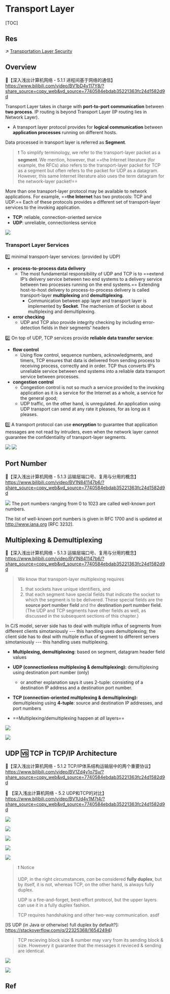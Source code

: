 # Transport Layer

[TOC]



## Res
↗ [Transportation Layer Security](../../../../CyberSecurity/Network%20Security/🏇%20Network%20Security%20Basics%20&%20Protocols/🚉%20Transportation%20Layer%20Security/Transportation%20Layer%20Security.md)



## Overview
🔗【深入浅出计算机网络 - 5.1.1 进程间基于网络的通信】 https://www.bilibili.com/video/BV1bD4y117Y8/?share_source=copy_web&vd_source=7740584ebdab35221363fc24d1582d9d


Transport Layer takes in charge with **port-to-port communication** between **two process**. IP routing is beyond Transport Layer (IP routing lies in Network Layer). 
- A transport layer protocol provides for **logical communication** between **application processes** running on different hosts.

Data processed in transport layer is referred as **Segment**.

> ❗ To simplify terminology, we refer to the transport-layer packet as a **segment**. We mention, however, that ==the Internet literature (for example, the RFCs) also refers to the transport-layer packet for TCP as a segment but often refers to the packet for UDP as a datagram. However, this same Internet literature also uses the term datagram for the network-layer packet!==

More than one transport-layer protocol may be available to network applications. For example, ==**the Internet** has two protocols: TCP and UDP.== Each of these protocols provides a different set of transport-layer services to the invoking application.
- **TCP**: reliable, connection-oriented service
- **UDP**: unreliable, connectionless service

![](../../../../../Assets/Pics/Screenshot%202022-11-26%20at%206.33.36%20PM.png)


### Transport Layer Services
1️⃣ minimal transport-layer services: (provided by UDP)
- **process-to-process data delivery**
	- The most fundamental responsibility of UDP and TCP is to ==extend IP’s delivery service between two end systems to a delivery service between two processes running on the end systems.== Extending host-to-host delivery to process-to-process delivery is called transport-layer **multiplexing** and **demultiplexing**.
		- Communication between app layer and transport layer is implemented by **Socket**. The machenism of Socket is about multiplexing and demultiplexing.
- **error checking**
	- UDP and TCP also provide integrity checking by including error- detection fields in their segments’ headers

2️⃣ On top of UDP, TCP services provide **reliable data transfer service**:
- **flow control**
	- Using flow control, sequence numbers, acknowledgments, and timers, TCP ensures that data is delivered from sending process to receiving process, correctly and in order. TCP thus converts IP’s unreliable service between end systems into a reliable data transport service between processes.
- **congestion control**
	- Congestion control is not so much a service provided to the invoking application as it is a service for the Internet as a whole, a service for the general good;
	- UDP traffic, on the other hand, is unregulated. An application using UDP transport can send at any rate it pleases, for as long as it pleases.

3️⃣ A transport protocol can use **encryption** to guarantee that application messages are not read by intruders, even when the network layer cannot guarantee the confidentiality of transport-layer segments.

![](../../../../../Assets/Pics/Screenshot%202022-11-13%20at%2010.19.36%20AM.png)
![](../../../../../Assets/Pics/Screenshot%202023-04-12%20at%2010.19.12%20AM.png)



## Port Number
🔗【深入浅出计算机网络 - 5.1.3 运输层端口号、复用与分用的概念】 https://www.bilibili.com/video/BV1N841147b6/?share_source=copy_web&vd_source=7740584ebdab35221363fc24d1582d9d

![](../../../../../Assets/Pics/Screenshot%202023-04-15%20at%209.10.58%20AM.png)
The port numbers ranging from 0 to 1023 are called well-known port numbers.

The list of well-known port numbers is given in RFC 1700 and is updated at http://www.iana.org [RFC 3232].



## Multiplexing & Demultiplexing
🔗【深入浅出计算机网络 - 5.1.3 运输层端口号、复用与分用的概念】 https://www.bilibili.com/video/BV1N841147b6/?share_source=copy_web&vd_source=7740584ebdab35221363fc24d1582d9d

> We know that transport-layer multiplexing requires
> 1. that sockets have unique identifiers, and 
> 2. that each segment have special fields that indicate the socket to which the segment is to be delivered. These special fields are the **source port number field** and the **destination port number field.** (The UDP and TCP segments have other fields as well, as discussed in the subsequent sections of this chapter.)

In C/S model, server side has to deal with multiple influx of segments from different clients simotaniously --- this handling uses demultiplexing; the client side has to deal with multiple exflux of segment to different servers simotaniously --- this handling uses multiplexing. 
- **Multiplexing, demultiplexing**: based on segment, datagram header field values

- **UDP (connectionless multiplexing & demultiplexing):** demultiplexing using destination port number (only)
	- or another explanation says it uses 2-tuple: consisting of a destination IP address and a destination port number.

- **TCP (connection-oriented multiplexing & demultiplexing):** demultiplexing using **4-tuple**: source and destination IP addresses, and port numbers

- ==Multiplexing/demultiplexing happen at *all* layers==


![](../../../../../Assets/Pics/Screenshot%202023-04-15%20at%209.16.59%20AM.png)

![](../../../../../Assets/Pics/Screenshot%202023-04-15%20at%209.17.16%20AM.png)



## UDP 🆚 TCP in TCP/IP Architecture
🔗【深入浅出计算机网络 - 5.1.2 TCP/IP体系结构运输层中的两个重要协议】 https://www.bilibili.com/video/BV1Zd4y1o7Sv/?share_source=copy_web&vd_source=7740584ebdab35221363fc24d1582d9d

🔗 【深入浅出计算机网络 - 5.2 UDP和TCP的对比】 https://www.bilibili.com/video/BV1Ud4y1M7t4/?share_source=copy_web&vd_source=7740584ebdab35221363fc24d1582d9d

![](../../../../../Assets/Pics/Screenshot%202022-11-13%20at%2010.20.46%20AM.png)

![](../../../../../Assets/Pics/Screenshot%202022-11-13%20at%2010.21.56%20AM.png)

![](../../../../../Assets/Pics/Screenshot%202022-11-13%20at%2010.25.59%20AM.png)

![](../../../../../Assets/Pics/Screenshot%202023-04-15%20at%209.20.59%20AM.png)

![](../../../../../Assets/Pics/Screenshot%202022-11-13%20at%2010.27.21%20AM.png)


> ❗ Notice
>
> UDP, in the right circumstances, _can_ be considered **fully duplex**, but by itself, it is not, whereas TCP, on the other hand, is always fully duplex.
> 
> UDP is a fire-and-forget, best-effort protocol, but the upper layers can use it in a fully duplex fashion.
> 
> TCP requires handshaking and other two-way communication.
> asdf
> 
  [IS UDP (in Java or otherwise) full duplex by default?]: https://stackoverflow.com/q/22325368/16542494)
  
  >TCP recieving block size & number may vary from its sending block & size. Howevery it guarantee that the messages it revieced & sending are identical. 


![](../../../../../Assets/Pics/Screenshot%202022-11-13%20at%2010.28.22%20AM.png)

![](../../../../../Assets/Pics/Screenshot%202022-11-12%20at%2011.55.51%20PM.png)




## Ref
